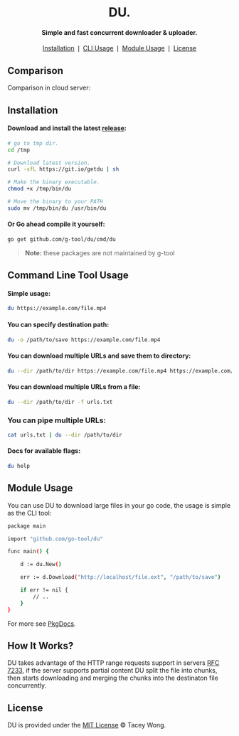 <div align="center">
	<h1>DU.</h1>
	<h4 align="center">
		Simple and fast concurrent downloader & uploader.
	</h4>
</div>

<p align="center">
	<a href="#installation">Installation</a> ❘
	<a href="#command-line-tool-usage">CLI Usage</a> ❘
	<a href="#module-usage">Module Usage</a> ❘
	<a href="#license">License</a>
</p>


## Comparison

Comparison in cloud server:




## Installation

#### Download and install the latest [release](https://github.com/g-tool/du/releases):
```bash
# go to tmp dir.
cd /tmp

# Download latest version.
curl -sfL https://git.io/getdu | sh

# Make the binary executable.
chmod +x /tmp/bin/du

# Move the binary to your PATH
sudo mv /tmp/bin/du /usr/bin/du
```

#### Or Go ahead compile it yourself:
```bash
go get github.com/g-tool/du/cmd/du
```



> **Note:** these packages are not maintained by g-tool

## Command Line Tool Usage

#### Simple usage:
```bash
du https://example.com/file.mp4
```

#### You can specify destination path:
```bash
du -o /path/to/save https://example.com/file.mp4
```

#### You can download multiple URLs and save them to directory:
```bash
du --dir /path/to/dir https://example.com/file.mp4 https://example.com/file2.mp4
```

#### You can download multiple URLs from a file:
```bash
du --dir /path/to/dir -f urls.txt
```

### You can pipe multiple URLs:
```bash
cat urls.txt | du --dir /path/to/dir
```

#### Docs for available flags:
```bash
du help
```


## Module Usage

You can use DU to download large files in your go code, the usage is simple as the CLI tool:

```bash
package main

import "github.com/go-tool/du"

func main() {

	d := du.New()

	err := d.Download("http://localhost/file.ext", "/path/to/save")

	if err != nil {
		// ..
	}
}

```

For more see [PkgDocs](https://pkg.go.dev/github.com/g-tool/du).

## How It Works?

DU takes advantage of the HTTP range requests support in servers [RFC 7233](https://tools.ietf.org/html/rfc7233), if the server supports partial content DU split the file into chunks, then starts downloading and merging the chunks into the destinaton file concurrently.


## License

DU is provided under the [MIT License](https://github.com/g-tool/du/blob/master/LICENSE) © Tacey Wong.
